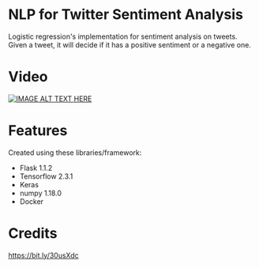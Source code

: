 # NLP for Twitter Sentiment Analysis
Logistic regression's implementation for sentiment analysis on tweets. Given a tweet, it will decide if it has a positive sentiment or a negative one.

# Video
[![IMAGE ALT TEXT HERE](https://img.youtube.com/vi/ohV_MfSESFU/0.jpg)](https://www.youtube.com/watch?v=ohV_MfSESFU)

# Features
Created using these libraries/framework:
- Flask 1.1.2
- Tensorflow 2.3.1
- Keras
- numpy 1.18.0
- Docker

# Credits
https://bit.ly/30usXdc
